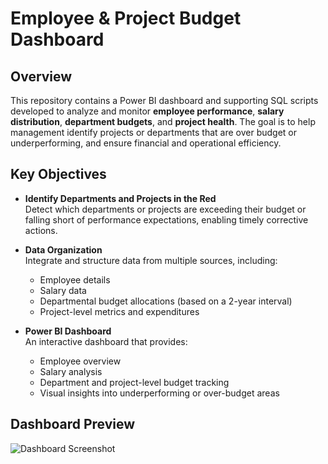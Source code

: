 # Employee & Project Budget Dashboard

## Overview

This repository contains a Power BI dashboard and supporting SQL scripts developed to analyze and monitor **employee performance**, **salary distribution**, **department budgets**, and **project health**. The goal is to help management identify projects or departments that are over budget or underperforming, and ensure financial and operational efficiency.

## Key Objectives

- **Identify Departments and Projects in the Red**  
  Detect which departments or projects are exceeding their budget or falling short of performance expectations, enabling timely corrective actions.

- **Data Organization**  
  Integrate and structure data from multiple sources, including:
  - Employee details  
  - Salary data  
  - Departmental budget allocations (based on a 2-year interval)  
  - Project-level metrics and expenditures

- **Power BI Dashboard**  
  An interactive dashboard that provides:
  - Employee overview  
  - Salary analysis  
  - Department and project-level budget tracking  
  - Visual insights into underperforming or over-budget areas

## Dashboard Preview

![Dashboard Screenshot](Dashboard_Screenshot)

